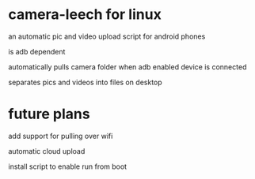# camera-leech for linux

an automatic pic and video upload script for android phones 

is adb dependent

automatically pulls camera folder when adb enabled device is connected

separates pics and videos into files on desktop


# future plans

add support for pulling over wifi

automatic cloud upload 

install script to enable run from boot
